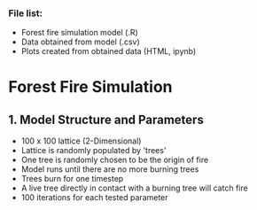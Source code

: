 ### File list:
- Forest fire simulation model (.R)
- Data obtained from model (.csv)
- Plots created from obtained data (HTML, ipynb)

# Forest Fire Simulation

## 1. Model Structure and Parameters
- 100 x 100 lattice (2-Dimensional)
- Lattice is randomly populated by 'trees'
- One tree is randomly chosen to be the origin of fire
- Model runs until there are no more burning trees
- Trees burn for one timestep
- A live tree directly in contact with a burning tree will catch fire
- 100 iterations for each tested parameter
